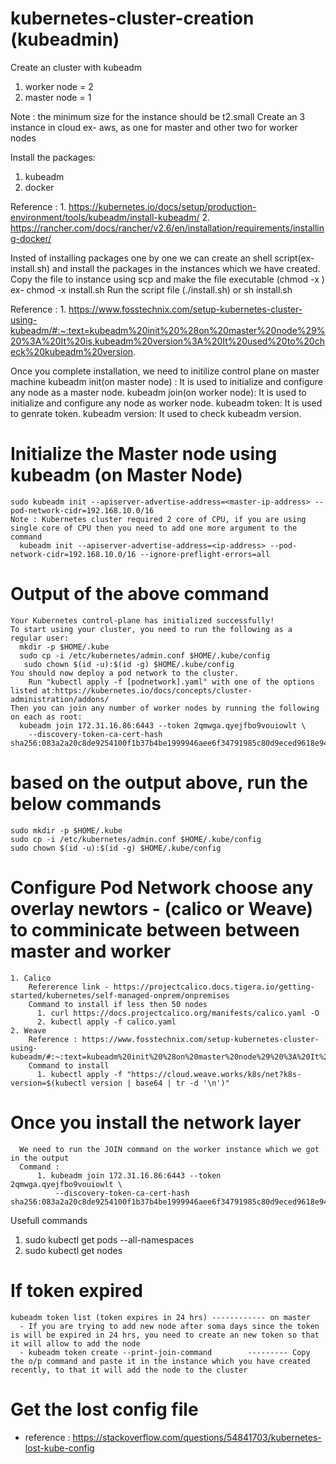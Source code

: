 # kubernetes-cluster-creation (kubeadmin)

Create an cluster with kubeadm
  1. worker node = 2
  2. master node = 1


Note : the minimum size for the instance should be t2.small
Create an 3 instance in cloud ex- aws, as one for master and other two for worker nodes

Install the packages:
  1. kubeadm
  2. docker 

Reference : 1. https://kubernetes.io/docs/setup/production-environment/tools/kubeadm/install-kubeadm/
            2. https://rancher.com/docs/rancher/v2.6/en/installation/requirements/installing-docker/
            
Insted of installing packages one by one we can create an shell script(ex-install.sh) and install the packages in the instances which we have created.
Copy the file to instance using scp and make the file executable (chmod -x <filename>) ex- chmod -x install.sh
Run the script file (./install.sh) or sh install.sh
  
Reference : 1. https://www.fosstechnix.com/setup-kubernetes-cluster-using-kubeadm/#:~:text=kubeadm%20init%20%28on%20master%20node%29%20%3A%20It%20is,kubeadm%20version%3A%20It%20used%20to%20check%20kubeadm%20version.
  
Once you complete installation, we need to initilize control plane on master machine
  kubeadm init(on master node) : It is used to initialize and configure any node as a master node.
  kubeadm join(on worker node): It is used to initialize and configure any node as worker node.
  kubeadm token: It is used to genrate token.
  kubeadm version: It used to check kubeadm version.
  
# Initialize the Master node using kubeadm (on Master Node)
    sudo kubeadm init --apiserver-advertise-address=<master-ip-address> --pod-network-cidr=192.168.10.0/16
    Note : Kubernetes cluster required 2 core of CPU, if you are using single core of CPU then you need to add one more argument to the command
      kubeadm init --apiserver-advertise-address=<ip-address> --pod-network-cidr=192.168.10.0/16 --ignore-preflight-errors=all
  
 # Output of the above command 
    Your Kubernetes control-plane has initialized successfully!
    To start using your cluster, you need to run the following as a regular user:
      mkdir -p $HOME/.kube
      sudo cp -i /etc/kubernetes/admin.conf $HOME/.kube/config
       sudo chown $(id -u):$(id -g) $HOME/.kube/config
    You should now deploy a pod network to the cluster.
        Run "kubectl apply -f [podnetwork].yaml" with one of the options listed at:https://kubernetes.io/docs/concepts/cluster-administration/addons/
    Then you can join any number of worker nodes by running the following on each as root:
      kubeadm join 172.31.16.86:6443 --token 2qmwga.qyejfbo9vouiowlt \
        --discovery-token-ca-cert-hash sha256:083a2a20c8de9254100f1b37b4be1999946aee6f34791985c80d9eced9618e94
  
  
  # based on the output above, run the below commands
    sudo mkdir -p $HOME/.kube
    sudo cp -i /etc/kubernetes/admin.conf $HOME/.kube/config
    sudo chown $(id -u):$(id -g) $HOME/.kube/config
  
  # Configure Pod Network choose any overlay newtors - (calico or Weave) to comminicate between between master and worker
    1. Calico
        Refererence link - https://projectcalico.docs.tigera.io/getting-started/kubernetes/self-managed-onprem/onpremises
        Command to install if less then 50 nodes
          1. curl https://docs.projectcalico.org/manifests/calico.yaml -O
          2. kubectl apply -f calico.yaml
    2. Weave 
        Reference : https://www.fosstechnix.com/setup-kubernetes-cluster-using-kubeadm/#:~:text=kubeadm%20init%20%28on%20master%20node%29%20%3A%20It%20is,kubeadm%20version%3A%20It%20used%20to%20check%20kubeadm%20version.
        Command to install
          1. kubectl apply -f "https://cloud.weave.works/k8s/net?k8s-version=$(kubectl version | base64 | tr -d '\n')"
  
  
  # Once you install the network layer 
      We need to run the JOIN command on the worker instance which we got in the output
      Command :
          1. kubeadm join 172.31.16.86:6443 --token 2qmwga.qyejfbo9vouiowlt \
              --discovery-token-ca-cert-hash sha256:083a2a20c8de9254100f1b37b4be1999946aee6f34791985c80d9eced9618e94
  
  
 Usefull commands
 1. sudo kubectl get pods --all-namespaces
 2. sudo kubectl get nodes
  
 # If token expired 
    kubeadm token list (token expires in 24 hrs) ------------ on master
      - If you are trying to add new node after soma days since the token is will be expired in 24 hrs, you need to create an new token so that it will allow to add the node
      - kubeadm token create --print-join-command        --------- Copy the o/p command and paste it in the instance which you have created recently, to that it will add the node to the cluster
  
# Get the lost config file
   - reference : https://stackoverflow.com/questions/54841703/kubernetes-lost-kube-config

  
  


 
